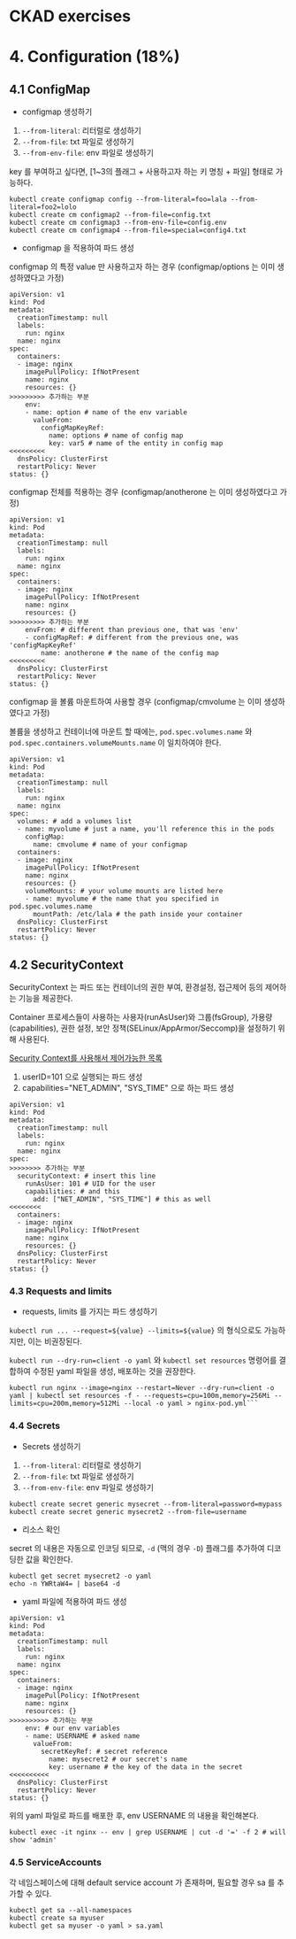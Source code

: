 # CKAD exercises

# 4. Configuration (18%)

## 4.1 ConfigMap

- configmap 생성하기

1. `--from-literal`: 리터럴로 생성하기
2. `--from-file`: txt 파일로 생성하기
3. `--from-env-file`: env 파일로 생성하기

key 를 부여하고 싶다면, [1~3의 플래그 + 사용하고자 하는 키 명칭 + 파일] 형태로 가능하다.

```
kubectl create configmap config --from-literal=foo=lala --from-literal=foo2=lolo
kubectl create cm configmap2 --from-file=config.txt
kubectl create cm configmap3 --from-env-file=config.env
kubectl create cm configmap4 --from-file=special=config4.txt

```

- configmap 을 적용하여 파드 생성

configmap 의 특정 value 만 사용하고자 하는 경우 (configmap/options 는 이미 생성하였다고 가정)

```
apiVersion: v1
kind: Pod
metadata:
  creationTimestamp: null
  labels:
    run: nginx
  name: nginx
spec:
  containers:
  - image: nginx
    imagePullPolicy: IfNotPresent
    name: nginx
    resources: {}
>>>>>>>>> 추가하는 부분
    env:
    - name: option # name of the env variable
      valueFrom:
        configMapKeyRef:
          name: options # name of config map
          key: var5 # name of the entity in config map
<<<<<<<<<
  dnsPolicy: ClusterFirst
  restartPolicy: Never
status: {}
```

configmap 전체를 적용하는 경우 (configmap/anotherone 는 이미 생성하였다고 가정)

```
apiVersion: v1
kind: Pod
metadata:
  creationTimestamp: null
  labels:
    run: nginx
  name: nginx
spec:
  containers:
  - image: nginx
    imagePullPolicy: IfNotPresent
    name: nginx
    resources: {}
>>>>>>>>> 추가하는 부분
    envFrom: # different than previous one, that was 'env'
    - configMapRef: # different from the previous one, was 'configMapKeyRef'
        name: anotherone # the name of the config map
<<<<<<<<<
  dnsPolicy: ClusterFirst
  restartPolicy: Never
status: {}
```

configmap 을 볼륨 마운트하여 사용할 경우 (configmap/cmvolume 는 이미 생성하였다고 가정)

볼륨을 생성하고 컨테이너에 마운트 할 때에는,
`pod.spec.volumes.name` 와 `pod.spec.containers.volumeMounts.name` 이 일치하여야 한다.

```
apiVersion: v1
kind: Pod
metadata:
  creationTimestamp: null
  labels:
    run: nginx
  name: nginx
spec:
  volumes: # add a volumes list
  - name: myvolume # just a name, you'll reference this in the pods
    configMap:
      name: cmvolume # name of your configmap
  containers:
  - image: nginx
    imagePullPolicy: IfNotPresent
    name: nginx
    resources: {}
    volumeMounts: # your volume mounts are listed here
    - name: myvolume # the name that you specified in pod.spec.volumes.name
      mountPath: /etc/lala # the path inside your container
  dnsPolicy: ClusterFirst
  restartPolicy: Never
status: {}
```

## 4.2 SecurityContext

SecurityContext 는 파드 또는 컨테이너의 권한 부여, 환경설정, 접근제어 등의 제어하는 기능을 제공한다.

Container 프로세스들이 사용하는 사용자(runAsUser)와 그룹(fsGroup), 가용량(capabilities), 권한 설정, 보안 정책(SELinux/AppArmor/Seccomp)을 설정하기 위해 사용된다.

[Security Context를 사용해서 제어가능한 목록](https://ikcoo.tistory.com/67)

1. userID=101 으로 실행되는 파드 생성
2. capabilities="NET_ADMIN", "SYS_TIME" 으로 하는 파드 생성

```
apiVersion: v1
kind: Pod
metadata:
  creationTimestamp: null
  labels:
    run: nginx
  name: nginx
spec:
>>>>>>>> 추가하는 부분
  securityContext: # insert this line
    runAsUser: 101 # UID for the user
    capabilities: # and this
      add: ["NET_ADMIN", "SYS_TIME"] # this as well
<<<<<<<<
  containers:
  - image: nginx
    imagePullPolicy: IfNotPresent
    name: nginx
    resources: {}
  dnsPolicy: ClusterFirst
  restartPolicy: Never
status: {}
```

### 4.3 Requests and limits

- requests, limits 를 가지는 파드 생성하기

`kubectl run ... --request=${value} --limits=${value}` 의 형식으로도 가능하지만, 이는 비권장된다.

`kubectl run --dry-run=client -o yaml` 와 `kubectl set resources` 명령어를 결합하여 수정된 yaml 파일을 생성, 배포하는 것을 권장한다.

````
kubectl run nginx --image=nginx --restart=Never --dry-run=client -o yaml | kubectl set resources -f - --requests=cpu=100m,memory=256Mi --limits=cpu=200m,memory=512Mi --local -o yaml > nginx-pod.yml```

````

### 4.4 Secrets

- Secrets 생성하기

1. `--from-literal`: 리터럴로 생성하기
2. `--from-file`: txt 파일로 생성하기
3. `--from-env-file`: env 파일로 생성하기

```
kubectl create secret generic mysecret --from-literal=password=mypass
kubectl create secret generic mysecret2 --from-file=username
```

- 리소스 확인

secret 의 내용은 자동으로 인코딩 되므로, `-d` (맥의 경우 `-D`) 플래그를 추가하여 디코딩한 값을 확인한다.

```
kubectl get secret mysecret2 -o yaml
echo -n YWRtaW4= | base64 -d
```

- yaml 파일에 적용하여 파드 생성

```
apiVersion: v1
kind: Pod
metadata:
  creationTimestamp: null
  labels:
    run: nginx
  name: nginx
spec:
  containers:
  - image: nginx
    imagePullPolicy: IfNotPresent
    name: nginx
    resources: {}
>>>>>>>>>> 추가하는 부분
    env: # our env variables
    - name: USERNAME # asked name
      valueFrom:
        secretKeyRef: # secret reference
          name: mysecret2 # our secret's name
          key: username # the key of the data in the secret
<<<<<<<<<<
  dnsPolicy: ClusterFirst
  restartPolicy: Never
status: {}
```

위의 yaml 파일로 파드를 배포한 후, env USERNAME 의 내용을 확인해본다.

```
kubectl exec -it nginx -- env | grep USERNAME | cut -d '=' -f 2 # will show 'admin'
```

### 4.5 ServiceAccounts

각 네임스페이스에 대해 default service account 가 존재하며, 필요할 경우 sa 를 추가할 수 있다.

```
kubectl get sa --all-namespaces
kubectl create sa myuser
kubectl get sa myuser -o yaml > sa.yaml
```
